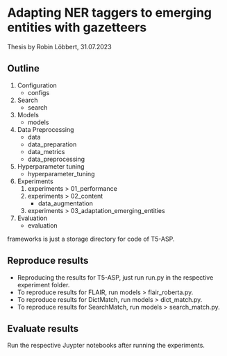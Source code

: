 # Adapting NER taggers to emerging entities with gazetteers

Thesis by Robin Löbbert, 31.07.2023

## Outline

1. Configuration
   - configs
2. Search
   - search
3. Models
   - models
4. Data Preprocessing
   - data
   - data_preparation
   - data_metrics
   - data_preprocessing
5. Hyperparameter tuning
   - hyperparameter_tuning
6. Experiments
   1. experiments > 01_performance
   2. experiments > 02_content
      - data_augmentation
   3. experiments > 03_adaptation_emerging_entities
7. Evaluation
   - evaluation

frameworks is just a storage directory for code of T5-ASP.

## Reproduce results

- Reproducing the results for T5-ASP, just run run.py in the respective experiment folder.
- To reproduce results for FLAIR, run models > flair_roberta.py.
- To reproduce results for DictMatch, run models > dict_match.py.
- To reproduce results for SearchMatch, run models > search_match.py.

## Evaluate results

Run the respective Juypter notebooks after running the experiments.
